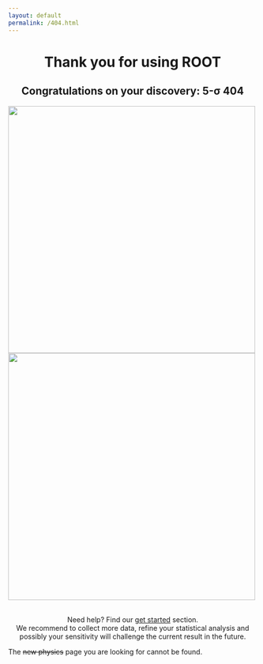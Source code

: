 ```yaml
---
layout: default
permalink: /404.html
---
```


<div style="text-align: center; margin:5px 100px 50px padding:5px;">

<h1>Thank you for using ROOT</h1>

<h2>Congratulations on your discovery: 5-&sigma; 404</h2>
<p style="text-align: left;"><span style="padding:20px,20px,20px,0px;">
<img src="{{'/assets/images/root_404.jpg' | relative_url}}" style="float:left;width:500px;height:auto;" />

<img id="gif_id" src="{{'/assets/images/root_404.gif' | relative_url}}" style="width:500px;"/>


<br>Need help? Find our <a href="{{ '/get_started' | relative_url }}">get started</a> section.<br/>
We recommend to collect more data, refine your statistical analysis and possibly
your sensitivity will challenge the current result in the future.



</span></p>
</div>

The ~~new physics~~ page you are looking for cannot be found.
